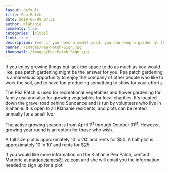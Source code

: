 ```yaml
---
layout: default
title: Pea Patch
date: 2019-06-09 07:51
author: Klahanie
comments: true
categories: [clubs]
link: true
description: Even if you have a small yard, you can keep a garden at the Klahanie Pea Patch. 
banner: /images/Pea-Patch-Sign.jpg
thumbnail: /images/Pea-Patch-Sign.jpg
---
```

If you enjoy growing things but lack the space to do as much as you would like, pea patch gardening might be the answer for you. Pea patch gardening is a marvelous opportunity to enjoy the company of other people who like to work the soil, and to have fun producing something to show for your efforts.

The Pea Patch is used for recreational vegetables and flower gardening for family use and also for growing vegetables for local charities. It's located down the gravel road behind Sundance and is run by volunteers who live in Klahanie. It is open to all Klahanie residents, and plots can be rented annually for a small fee.

The active growing season is from April 1<sup>st</sup> through October 31<sup>st</sup>. However, growing year round is an option for those who wish.

A full size plot is approximately 10’ x 20’ and rents for $50. A half plot is approximately 10’ x 10’ and rents for $25.

If you would like more information on the Klahanie Pea Patch, contact  Marjorie at marjoriejames@live.com and she will email you the information needed to sign up for a plot.
